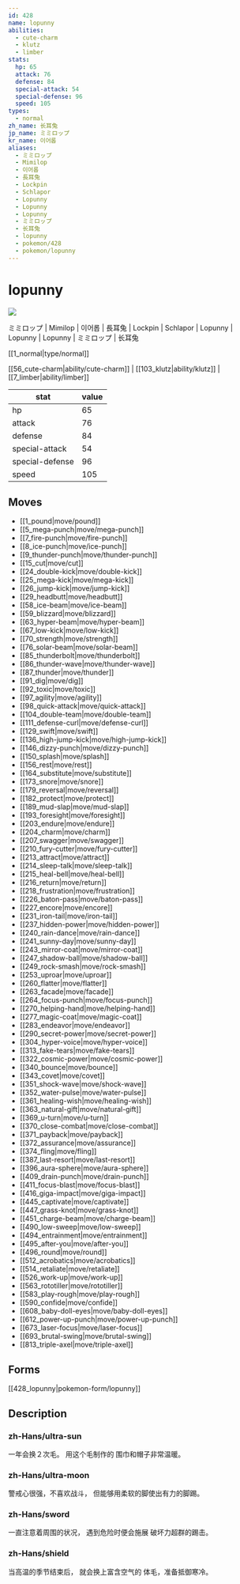 ```yaml
---
id: 428
name: lopunny
abilities:
  - cute-charm
  - klutz
  - limber
stats:
  hp: 65
  attack: 76
  defense: 84
  special-attack: 54
  special-defense: 96
  speed: 105
types:
  - normal
zh_name: 长耳兔
jp_name: ミミロップ
kr_name: 이어롭
aliases:
  - ミミロップ
  - Mimilop
  - 이어롭
  - 長耳兔
  - Lockpin
  - Schlapor
  - Lopunny
  - Lopunny
  - Lopunny
  - ミミロップ
  - 长耳兔
  - lopunny
  - pokemon/428
  - pokemon/lopunny
---
```

# lopunny

![](https://raw.githubusercontent.com/PokeAPI/sprites/master/sprites/pokemon/428.png)

ミミロップ | Mimilop | 이어롭 | 長耳兔 | Lockpin | Schlapor | Lopunny | Lopunny | Lopunny | ミミロップ | 长耳兔

[[1_normal|type/normal]]

[[56_cute-charm|ability/cute-charm]] | [[103_klutz|ability/klutz]] | [[7_limber|ability/limber]]

|stat|value|
|---|---|
|hp|65|
|attack|76|
|defense|84|
|special-attack|54|
|special-defense|96|
|speed|105|


## Moves

- [[1_pound|move/pound]]
- [[5_mega-punch|move/mega-punch]]
- [[7_fire-punch|move/fire-punch]]
- [[8_ice-punch|move/ice-punch]]
- [[9_thunder-punch|move/thunder-punch]]
- [[15_cut|move/cut]]
- [[24_double-kick|move/double-kick]]
- [[25_mega-kick|move/mega-kick]]
- [[26_jump-kick|move/jump-kick]]
- [[29_headbutt|move/headbutt]]
- [[58_ice-beam|move/ice-beam]]
- [[59_blizzard|move/blizzard]]
- [[63_hyper-beam|move/hyper-beam]]
- [[67_low-kick|move/low-kick]]
- [[70_strength|move/strength]]
- [[76_solar-beam|move/solar-beam]]
- [[85_thunderbolt|move/thunderbolt]]
- [[86_thunder-wave|move/thunder-wave]]
- [[87_thunder|move/thunder]]
- [[91_dig|move/dig]]
- [[92_toxic|move/toxic]]
- [[97_agility|move/agility]]
- [[98_quick-attack|move/quick-attack]]
- [[104_double-team|move/double-team]]
- [[111_defense-curl|move/defense-curl]]
- [[129_swift|move/swift]]
- [[136_high-jump-kick|move/high-jump-kick]]
- [[146_dizzy-punch|move/dizzy-punch]]
- [[150_splash|move/splash]]
- [[156_rest|move/rest]]
- [[164_substitute|move/substitute]]
- [[173_snore|move/snore]]
- [[179_reversal|move/reversal]]
- [[182_protect|move/protect]]
- [[189_mud-slap|move/mud-slap]]
- [[193_foresight|move/foresight]]
- [[203_endure|move/endure]]
- [[204_charm|move/charm]]
- [[207_swagger|move/swagger]]
- [[210_fury-cutter|move/fury-cutter]]
- [[213_attract|move/attract]]
- [[214_sleep-talk|move/sleep-talk]]
- [[215_heal-bell|move/heal-bell]]
- [[216_return|move/return]]
- [[218_frustration|move/frustration]]
- [[226_baton-pass|move/baton-pass]]
- [[227_encore|move/encore]]
- [[231_iron-tail|move/iron-tail]]
- [[237_hidden-power|move/hidden-power]]
- [[240_rain-dance|move/rain-dance]]
- [[241_sunny-day|move/sunny-day]]
- [[243_mirror-coat|move/mirror-coat]]
- [[247_shadow-ball|move/shadow-ball]]
- [[249_rock-smash|move/rock-smash]]
- [[253_uproar|move/uproar]]
- [[260_flatter|move/flatter]]
- [[263_facade|move/facade]]
- [[264_focus-punch|move/focus-punch]]
- [[270_helping-hand|move/helping-hand]]
- [[277_magic-coat|move/magic-coat]]
- [[283_endeavor|move/endeavor]]
- [[290_secret-power|move/secret-power]]
- [[304_hyper-voice|move/hyper-voice]]
- [[313_fake-tears|move/fake-tears]]
- [[322_cosmic-power|move/cosmic-power]]
- [[340_bounce|move/bounce]]
- [[343_covet|move/covet]]
- [[351_shock-wave|move/shock-wave]]
- [[352_water-pulse|move/water-pulse]]
- [[361_healing-wish|move/healing-wish]]
- [[363_natural-gift|move/natural-gift]]
- [[369_u-turn|move/u-turn]]
- [[370_close-combat|move/close-combat]]
- [[371_payback|move/payback]]
- [[372_assurance|move/assurance]]
- [[374_fling|move/fling]]
- [[387_last-resort|move/last-resort]]
- [[396_aura-sphere|move/aura-sphere]]
- [[409_drain-punch|move/drain-punch]]
- [[411_focus-blast|move/focus-blast]]
- [[416_giga-impact|move/giga-impact]]
- [[445_captivate|move/captivate]]
- [[447_grass-knot|move/grass-knot]]
- [[451_charge-beam|move/charge-beam]]
- [[490_low-sweep|move/low-sweep]]
- [[494_entrainment|move/entrainment]]
- [[495_after-you|move/after-you]]
- [[496_round|move/round]]
- [[512_acrobatics|move/acrobatics]]
- [[514_retaliate|move/retaliate]]
- [[526_work-up|move/work-up]]
- [[563_rototiller|move/rototiller]]
- [[583_play-rough|move/play-rough]]
- [[590_confide|move/confide]]
- [[608_baby-doll-eyes|move/baby-doll-eyes]]
- [[612_power-up-punch|move/power-up-punch]]
- [[673_laser-focus|move/laser-focus]]
- [[693_brutal-swing|move/brutal-swing]]
- [[813_triple-axel|move/triple-axel]]

## Forms



[[428_lopunny|pokemon-form/lopunny]]

## Description

### zh-Hans/ultra-sun

一年会换２次毛。
用这个毛制作的
围巾和帽子非常温暖。

### zh-Hans/ultra-moon

警戒心很强，不喜欢战斗，
但能够用柔软的脚使出有力的脚踢。

### zh-Hans/sword

一直注意着周围的状况，
遇到危险时便会施展
破坏力超群的踢击。

### zh-Hans/shield

当高温的季节结束后，
就会换上富含空气的
体毛，准备抵御寒冷。

